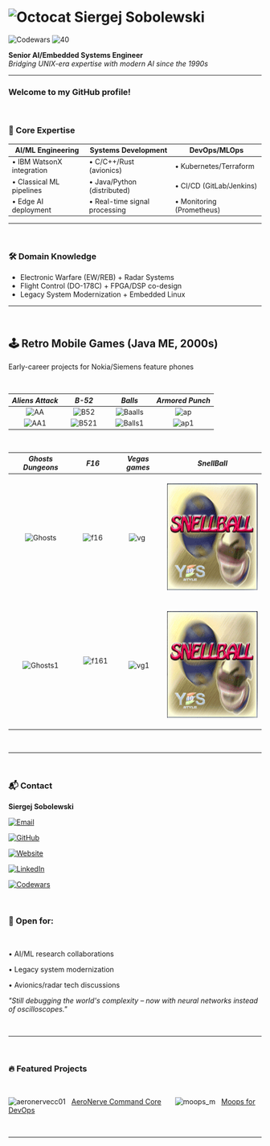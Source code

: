 
# ![Octocat](https://github.githubassets.com/images/icons/emoji/octocat.png) Siergej Sobolewski 
![Codewars](https://www.codewars.com/users/Siergej/badges/large)
![40](https://badges.pufler.dev/years/SSobol77?color=blue&style=flat)

**Senior AI/Embedded Systems Engineer**  
*Bridging UNIX-era expertise with modern AI since the 1990s*

---

### Welcome to my GitHub profile!

<br>

### 🚀 Core Expertise

| **AI/ML Engineering**          | **Systems Development**         | **DevOps/MLOps**               |
|--------------------------------|---------------------------------|--------------------------------|
| • IBM WatsonX integration      | • C/C++/Rust (avionics)        | • Kubernetes/Terraform        |
| • Classical ML pipelines       | • Java/Python (distributed)    | • CI/CD (GitLab/Jenkins)      |
| • Edge AI deployment          | • Real-time signal processing  | • Monitoring (Prometheus)     |

---

<br>

### 🛠️ Domain Knowledge


+ Electronic Warfare (EW/REB)       + Radar Systems
+ Flight Control (DO-178C)          + FPGA/DSP co-design
+ Legacy System Modernization       + Embedded Linux

 ---
 
<br>

## 🕹️ Retro Mobile Games (Java ME, 2000s)
Early-career projects for Nokia/Siemens feature phones

<br>

| *Aliens Attack*                                                                 |  *B-52*                                                                           |*Balls*                                                                                                         |   *Armored Punch*                                                                   |
|:-------------------------------------------------------------------------------:|:---------------------------------------------------------------------------------:|:---------------------------------------------------------------------------------------------------------------:|:---------------------------------------------------------------------------------:|
|&nbsp;&nbsp; ![AA](https://github.com/SSobol77/Mobile-Games-Java/blob/master/images/aa.jpg) &nbsp;&nbsp;  |&nbsp;&nbsp; ![B52](https://github.com/SSobol77/Mobile-Games-Java/blob/master/images/b52.jpg) &nbsp;&nbsp; |&nbsp;&nbsp; ![Baalls](https://github.com/SSobol77/Mobile-Games-Java/blob/master/images/balls.jpg) &nbsp;&nbsp; | &nbsp;&nbsp; ![ap](https://github.com/SSobol77/Mobile-Games-Java/blob/master/images/armored.jpg) &nbsp;&nbsp; |
|&nbsp;&nbsp; ![AA1](https://github.com/SSobol77/Mobile-Games-Java/blob/master/images/aa.gif) &nbsp;&nbsp; |&nbsp;&nbsp; ![B521](https://github.com/SSobol77/Mobile-Games-Java/blob/master/images/b52.gif) &nbsp;&nbsp; |&nbsp;&nbsp; ![Balls1](https://github.com/SSobol77/Mobile-Games-Java/blob/master/images/balls.gif) &nbsp;&nbsp; | &nbsp;&nbsp; ![ap1](https://github.com/SSobol77/Mobile-Games-Java/blob/master/images/tank.gif) &nbsp;&nbsp; |


<br>


| *Ghosts Dungeons*                                                                         |        *F16*                                                                       | *Vegas games*                                                                 |  *SnellBall*                                                                           |
|:---------------------------------------------------------------------------------------:|:---------------------------------------------------------------------------------:|:-------------------------------------------------------------------------------:|:---------------------------------------------------------------------------------:|
| &nbsp;&nbsp; ![Ghosts](https://github.com/SSobol77/Mobile-Games-Java/blob/master/images/ghosts.jpg) &nbsp;&nbsp; | &nbsp;&nbsp; ![f16](https://github.com/SSobol77/Mobile-Games-Java/blob/master/images/f16.jpg) &nbsp;&nbsp; |&nbsp;&nbsp;![vg](https://github.com/SSobol77/Mobile-Games-Java/blob/master/images/vegas.jpg) &nbsp;&nbsp;  |&nbsp;&nbsp; ![vg](https://github.com/SSobol77/SnellBall/blob/main/logo.png) &nbsp;&nbsp; |
| &nbsp;&nbsp; ![Ghosts1](https://github.com/SSobol77/Mobile-Games-Java/blob/master/images/ghosts.gif) &nbsp;&nbsp; | &nbsp;&nbsp; ![f161](https://github.com/SSobol77/Mobile-Games-Java/blob/master/images/f16.gif) &nbsp;&nbsp; |&nbsp;&nbsp; ![vg1](https://github.com/SSobol77/Mobile-Games-Java/blob/master/images/vegas.gif)&nbsp;&nbsp; |&nbsp;&nbsp; ![vg](https://github.com/SSobol77/SnellBall/blob/main/snellball.gif) &nbsp;&nbsp; |

<br>

---

<br>

### 📬 Contact

**Siergej Sobolewski**

[![Email](https://img.shields.io/badge/Email-s.sobolewski@hotmail.com-blue?logo=protonmail)](mailto:s.sobolewski@hotmail.com)

[![GitHub](https://img.shields.io/badge/GitHub-SSobol77-black?logo=github)](https://github.com/SSobol77)

[![Website](https://img.shields.io/badge/Website-Cartesian_School-orange?logo=internet-explorer)](https://cartesianschool.com)

[![LinkedIn](https://img.shields.io/badge/LinkedIn-siergej--sobolewski--25a16319a-blue?logo=linkedin)](https://www.linkedin.com/in/siergej-sobolewski-25a16319a)

[![Codewars](https://img.shields.io/badge/Codewars-Siergej-red?logo=codewars)](https://www.codewars.com/users/Siergej)

<br>

### 📂 Open for:

<br>

• AI/ML research collaborations

• Legacy system modernization

• Avionics/radar tech discussions

*"Still debugging the world's complexity – now with neural networks instead of oscilloscopes."*

<br>

---

<br>

### 🔥 Featured Projects

<br>

![aeronervecc01](https://github.com/user-attachments/assets/bc448d35-4ea3-433c-bf8d-6f2aba2b0717)  &nbsp; [AeroNerve Command Core](https://gitlab.com/ssobo77/aeronerve-cc/-/wikis/Aeronerve-) &nbsp; &nbsp; &nbsp; ![moops_m](https://github.com/user-attachments/assets/0975764e-0bc4-43ea-abc3-4069c0be82d3)  &nbsp; [Moops for DevOps](https://gitlab.com/ssobo77/moops/) 

<br>

---

<br>

